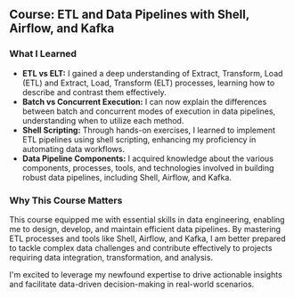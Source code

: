 ## Course: ETL and Data Pipelines with Shell, Airflow, and Kafka

### What I Learned

- **ETL vs ELT:** I gained a deep understanding of Extract, Transform, Load (ETL) and Extract, Load, Transform (ELT) processes, learning how to describe and contrast them effectively.
- **Batch vs Concurrent Execution:** I can now explain the differences between batch and concurrent modes of execution in data pipelines, understanding when to utilize each method.
- **Shell Scripting:** Through hands-on exercises, I learned to implement ETL pipelines using shell scripting, enhancing my proficiency in automating data workflows.
- **Data Pipeline Components:** I acquired knowledge about the various components, processes, tools, and technologies involved in building robust data pipelines, including Shell, Airflow, and Kafka.

### Why This Course Matters

This course equipped me with essential skills in data engineering, enabling me to design, develop, and maintain efficient data pipelines. By mastering ETL processes and tools like Shell, Airflow, and Kafka, I am better prepared to tackle complex data challenges and contribute effectively to projects requiring data integration, transformation, and analysis.

I'm excited to leverage my newfound expertise to drive actionable insights and facilitate data-driven decision-making in real-world scenarios.
